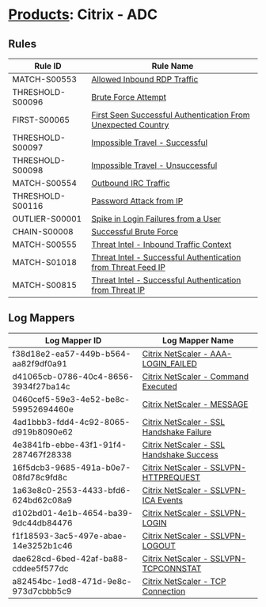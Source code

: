 # [Products](README.md): Citrix - ADC

## Rules

|Rule ID|Rule Name|
|----|----|
|MATCH-S00553|[Allowed Inbound RDP Traffic](../rules/MATCH-S00553.md)|
|THRESHOLD-S00096|[Brute Force Attempt](../rules/THRESHOLD-S00096.md)|
|FIRST-S00065|[First Seen Successful Authentication From Unexpected Country](../rules/FIRST-S00065.md)|
|THRESHOLD-S00097|[Impossible Travel - Successful](../rules/THRESHOLD-S00097.md)|
|THRESHOLD-S00098|[Impossible Travel - Unsuccessful](../rules/THRESHOLD-S00098.md)|
|MATCH-S00554|[Outbound IRC Traffic](../rules/MATCH-S00554.md)|
|THRESHOLD-S00116|[Password Attack from IP](../rules/THRESHOLD-S00116.md)|
|OUTLIER-S00001|[Spike in Login Failures from a User](../rules/OUTLIER-S00001.md)|
|CHAIN-S00008|[Successful Brute Force](../rules/CHAIN-S00008.md)|
|MATCH-S00555|[Threat Intel - Inbound Traffic Context](../rules/MATCH-S00555.md)|
|MATCH-S01018|[Threat Intel - Successful Authentication from Threat Feed IP](../rules/MATCH-S01018.md)|
|MATCH-S00815|[Threat Intel - Successful Authentication from Threat IP](../rules/MATCH-S00815.md)|


## Log Mappers

|Log Mapper ID|Log Mapper Name|
|----|----|
|f38d18e2-ea57-449b-b564-aa82f9df0a91|[Citrix NetScaler - AAA-LOGIN_FAILED](../mappings/f38d18e2-ea57-449b-b564-aa82f9df0a91.md)|
|d41065cb-0786-40c4-8656-3934f27ba14c|[Citrix NetScaler - Command Executed](../mappings/d41065cb-0786-40c4-8656-3934f27ba14c.md)|
|0460cef5-59e3-4e52-be8c-59952694460e|[Citrix NetScaler - MESSAGE](../mappings/0460cef5-59e3-4e52-be8c-59952694460e.md)|
|4ad1bbb3-fdd4-4c92-8065-d919b8090e62|[Citrix NetScaler - SSL Handshake Failure](../mappings/4ad1bbb3-fdd4-4c92-8065-d919b8090e62.md)|
|4e3841fb-ebbe-43f1-91f4-287467f28338|[Citrix NetScaler - SSL Handshake Success](../mappings/4e3841fb-ebbe-43f1-91f4-287467f28338.md)|
|16f5dcb3-9685-491a-b0e7-08fd78c9fd8c|[Citrix NetScaler - SSLVPN-HTTPREQUEST](../mappings/16f5dcb3-9685-491a-b0e7-08fd78c9fd8c.md)|
|1a63e8c0-2553-4433-bfd6-624bd62c08a9|[Citrix NetScaler - SSLVPN-ICA Events](../mappings/1a63e8c0-2553-4433-bfd6-624bd62c08a9.md)|
|d102bd01-4e1b-4654-ba39-9dc44db84476|[Citrix NetScaler - SSLVPN-LOGIN](../mappings/d102bd01-4e1b-4654-ba39-9dc44db84476.md)|
|f1f18593-3ac5-497e-abae-14e3252b1c46|[Citrix NetScaler - SSLVPN-LOGOUT](../mappings/f1f18593-3ac5-497e-abae-14e3252b1c46.md)|
|dae628cd-6bed-42af-ba88-cddee5f577dc|[Citrix NetScaler - SSLVPN-TCPCONNSTAT](../mappings/dae628cd-6bed-42af-ba88-cddee5f577dc.md)|
|a82454bc-1ed8-471d-9e8c-973d7cbbb5c9|[Citrix NetScaler - TCP Connection](../mappings/a82454bc-1ed8-471d-9e8c-973d7cbbb5c9.md)|



